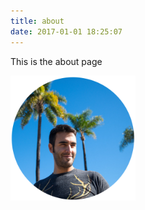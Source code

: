 ```yaml
---
title: about
date: 2017-01-01 18:25:07
---
```


This is the about page

<img src="index/profile.png" style="width:200px"/>
